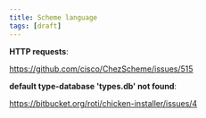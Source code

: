 ```yaml
---
title: Scheme language
tags: [draft]
---
```


**HTTP requests**:

<https://github.com/cisco/ChezScheme/issues/515>

**default type-database 'types.db' not found**:

<https://bitbucket.org/roti/chicken-installer/issues/4>
